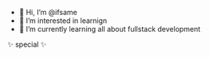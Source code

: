 - 👋 Hi, I’m @ifsame
- 👀 I’m interested in learnign
- 🌱 I’m currently learning all about fullstack development

✨ special ✨
